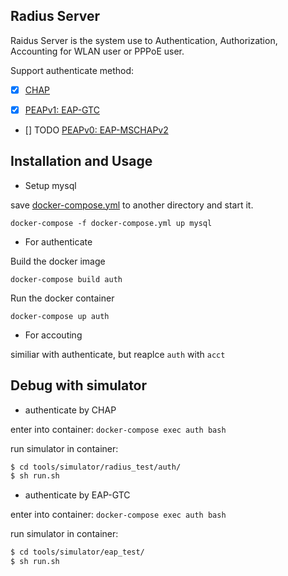 ## Radius Server
Raidus Server is the system use to Authentication, Authorization, Accounting for WLAN user or PPPoE user.

Support authenticate method:

- [x] [CHAP](https://tools.ietf.org/search/rfc1994)

- [x] [PEAPv1: EAP-GTC](https://tools.ietf.org/html/draft-josefsson-pppext-eap-tls-eap-05)

- [] TODO [PEAPv0: EAP-MSCHAPv2](https://tools.ietf.org/html/draft-kamath-pppext-peapv0-00)


## Installation and Usage
- Setup mysql

save [docker-compose.yml](https://github.com/zeroleo12345/restful_server/blob/master/docker-compose.yml) to another directory and start it.

`docker-compose -f docker-compose.yml up mysql`

- For authenticate

Build the docker image

`docker-compose build auth`

Run the docker container

`docker-compose up auth`

- For accouting

similiar with authenticate, but reaplce `auth` with `acct`


## Debug with simulator
- authenticate by CHAP

enter into container: `docker-compose exec auth bash`

run simulator in container:

```bash
$ cd tools/simulator/radius_test/auth/
$ sh run.sh
```

- authenticate by EAP-GTC

enter into container: `docker-compose exec auth bash`

run simulator in container:

```bash
$ cd tools/simulator/eap_test/
$ sh run.sh
```

